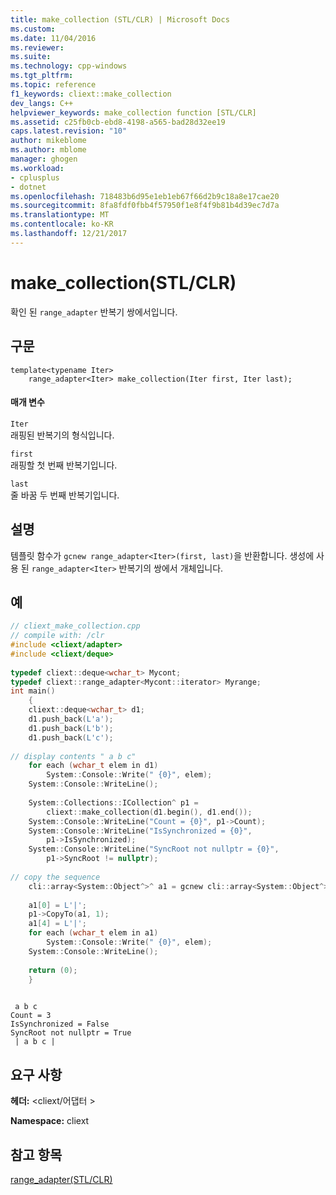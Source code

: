 ```yaml
---
title: make_collection (STL/CLR) | Microsoft Docs
ms.custom: 
ms.date: 11/04/2016
ms.reviewer: 
ms.suite: 
ms.technology: cpp-windows
ms.tgt_pltfrm: 
ms.topic: reference
f1_keywords: cliext::make_collection
dev_langs: C++
helpviewer_keywords: make_collection function [STL/CLR]
ms.assetid: c25fb0cb-ebd8-4198-a565-bad28d32ee19
caps.latest.revision: "10"
author: mikeblome
ms.author: mblome
manager: ghogen
ms.workload:
- cplusplus
- dotnet
ms.openlocfilehash: 718483b6d95e1eb1eb67f66d2b9c18a8e17cae20
ms.sourcegitcommit: 8fa8fdf0fbb4f57950f1e8f4f9b81b4d39ec7d7a
ms.translationtype: MT
ms.contentlocale: ko-KR
ms.lasthandoff: 12/21/2017
---
```

# <a name="makecollection-stlclr"></a>make_collection(STL/CLR)
확인 된 `range_adapter` 반복기 쌍에서입니다.  
  
## <a name="syntax"></a>구문  
  
```  
template<typename Iter>  
    range_adapter<Iter> make_collection(Iter first, Iter last);  
```  
  
#### <a name="parameters"></a>매개 변수  
 `Iter`  
 래핑된 반복기의 형식입니다.  
  
 `first`  
 래핑할 첫 번째 반복기입니다.  
  
 `last`  
 줄 바꿈 두 번째 반복기입니다.  
  
## <a name="remarks"></a>설명  
 템플릿 함수가 `gcnew range_adapter<Iter>(first, last)`을 반환합니다. 생성에 사용 된 `range_adapter<Iter>` 반복기의 쌍에서 개체입니다.  
  
## <a name="example"></a>예  
  
```cpp  
// cliext_make_collection.cpp   
// compile with: /clr   
#include <cliext/adapter>   
#include <cliext/deque>   
  
typedef cliext::deque<wchar_t> Mycont;   
typedef cliext::range_adapter<Mycont::iterator> Myrange;   
int main()   
    {   
    cliext::deque<wchar_t> d1;   
    d1.push_back(L'a');   
    d1.push_back(L'b');   
    d1.push_back(L'c');   
  
// display contents " a b c"   
    for each (wchar_t elem in d1)   
        System::Console::Write(" {0}", elem);   
    System::Console::WriteLine();   
  
    System::Collections::ICollection^ p1 =   
        cliext::make_collection(d1.begin(), d1.end());   
    System::Console::WriteLine("Count = {0}", p1->Count);   
    System::Console::WriteLine("IsSynchronized = {0}",   
        p1->IsSynchronized);   
    System::Console::WriteLine("SyncRoot not nullptr = {0}",   
        p1->SyncRoot != nullptr);   
  
// copy the sequence   
    cli::array<System::Object^>^ a1 = gcnew cli::array<System::Object^>(5);   
  
    a1[0] = L'|';   
    p1->CopyTo(a1, 1);   
    a1[4] = L'|';   
    for each (wchar_t elem in a1)   
        System::Console::Write(" {0}", elem);   
    System::Console::WriteLine();   
  
    return (0);   
    }  
  
```  
  
```Output  
 a b c  
Count = 3  
IsSynchronized = False  
SyncRoot not nullptr = True  
 | a b c |  
```  
  
## <a name="requirements"></a>요구 사항  
 **헤더:** \<cliext/어댑터 >  
  
 **Namespace:** cliext  
  
## <a name="see-also"></a>참고 항목  
 [range_adapter(STL/CLR)](../dotnet/range-adapter-stl-clr.md)